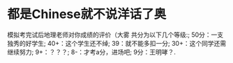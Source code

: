 # 都是Chinese就不说洋话了奥
模拟考完试后地理老师对你成绩的评价（大雾
共分为以下几个等级:;
50分：一支独秀的好学生;
40+：这个学生还不绰;
39：就不能多扣一分;
30+：这个同学还需继续努力;
9+：？？？;
8-：才考a分，进场吧;
9分：王明哮？.
